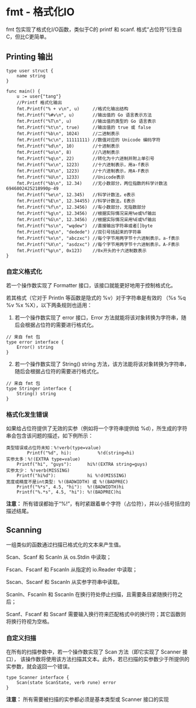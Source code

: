 # fmt - 格式化IO

fmt 包实现了格式化I/O函数，类似于C的 printf 和 scanf. 格式“占位符”衍生自C，但比C更简单。

## Printing 输出

```gotemplate
type user struct {
    name string
}

func main() {
    u := user{"tang"}
    //Printf 格式化输出
    fmt.Printf("% + v\n", u)     //格式化输出结构
    fmt.Printf("%#v\n", u)       //输出值的 Go 语言表示方法
    fmt.Printf("%T\n", u)        //输出值的类型的 Go 语言表示
    fmt.Printf("%t\n", true)     //输出值的 true 或 false
    fmt.Printf("%b\n", 1024)     //二进制表示
    fmt.Printf("%c\n", 11111111) //数值对应的 Unicode 编码字符
    fmt.Printf("%d\n", 10)       //十进制表示
    fmt.Printf("%o\n", 8)        //八进制表示
    fmt.Printf("%q\n", 22)       //转化为十六进制并附上单引号
    fmt.Printf("%x\n", 1223)     //十六进制表示，用a-f表示
    fmt.Printf("%X\n", 1223)     //十六进制表示，用A-F表示
    fmt.Printf("%U\n", 1233)     //Unicode表示
    fmt.Printf("%b\n", 12.34)    //无小数部分，两位指数的科学计数法6946802425218990p-49
    fmt.Printf("%e\n", 12.345)   //科学计数法，e表示
    fmt.Printf("%E\n", 12.34455) //科学计数法，E表示
    fmt.Printf("%f\n", 12.3456)  //有小数部分，无指数部分
    fmt.Printf("%g\n", 12.3456)  //根据实际情况采用%e或%f输出
    fmt.Printf("%G\n", 12.3456)  //根据实际情况采用%E或%f输出
    fmt.Printf("%s\n", "wqdew")  //直接输出字符串或者[]byte
    fmt.Printf("%q\n", "dedede") //双引号括起来的字符串
    fmt.Printf("%x\n", "abczxc") //每个字节用两字节十六进制表示，a-f表示
    fmt.Printf("%X\n", "asdzxc") //每个字节用两字节十六进制表示，A-F表示
    fmt.Printf("%p\n", 0x123)    //0x开头的十六进制数表示
}
```


### 自定义格式化

若一个操作数实现了 Formatter 接口，该接口就能更好地用于控制格式化。

若其格式（它对于 Println 等函数是隐式的 %v）对于字符串是有效的 （%s %q %v %x %X），以下两条规则也适用：

1. 若一个操作数实现了 error 接口，Error 方法就能将该对象转换为字符串，随后会根据占位符的需要进行格式化。

```gotemplate
// 来自 fmt 包
type error interface {
	Error() string
}
```   

2. 若一个操作数实现了 String() string 方法，该方法能将该对象转换为字符串，随后会根据占位符的需要进行格式化。

```gotemplate
// 来自 fmt 包
type Stringer interface {
	String() string
}
```

### 格式化发生错误

如果给占位符提供了无效的实参（例如将一个字符串提供给 %d），所生成的字符串会包含该问题的描述，如下例所示：

```gotemplate
类型错误或占位符未知：%!verb(type=value)
        Printf("%d", hi):          %!d(string=hi)
实参太多：%!(EXTRA type=value)
    Printf("hi", "guys"):      hi%!(EXTRA string=guys)
实参太少： %!verb(MISSING)
    Printf("hi%d"):            hi %!d(MISSING)
宽度或精度不是int类型: %!(BADWIDTH) 或 %!(BADPREC)
    Printf("%*s", 4.5, "hi"):  %!(BADWIDTH)hi
    Printf("%.*s", 4.5, "hi"): %!(BADPREC)hi
```

**注意：**
所有错误都始于“%!”，有时紧跟着单个字符（占位符），并以小括号括住的描述结尾。


## Scanning

一组类似的函数通过扫描已格式化的文本来产生值。 

Scan、Scanf 和 Scanln 从 os.Stdin 中读取； 

Fscan、Fscanf 和 Fscanln 从指定的 io.Reader 中读取； 

Sscan、Sscanf 和 Sscanln 从实参字符串中读取。 

Scanln、Fscanln 和 Sscanln 在换行符处停止扫描，且需要条目紧随换行符之后； 

Scanf、Fscanf 和 Sscanf 需要输入换行符来匹配格式中的换行符；其它函数则将换行符视为空格。

### 自定义扫描

在所有的扫描参数中，若一个操作数实现了 Scan 方法（即它实现了 Scanner 接口）， 该操作数将使用该方法扫描其文本。此外，若已扫描的实参数少于所提供的实参数，就会返回一个错误。

```gotemplate
type Scanner interface {
	Scan(state ScanState, verb rune) error
}
```

**注意：**
所有需要被扫描的实参都必须是基本类型或 Scanner 接口的实现